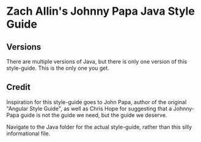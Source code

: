 # Zach Allin's Johnny Papa Java Style Guide

## Versions
There are multiple versions of Java, but there is only one version of this style-guide.  This is the only one you get. 

## Credit
Inspiration for this style-guide goes to John Papa, author of the original "Angular Style Guide", as well as Chris Hope for suggesting that a Johnny-Papa guide is not the guide we need, but the guide we deserve. 

Navigate to the Java folder for the actual style-guide, rather than this silly informational file. 